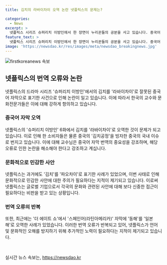 ```yaml
---
title: 김치의 라바이차이 오역 논란 넷플릭스의 문제는?

categories:
  - News
excerpt: >
  넷플릭스 시리즈 슈퍼리치 이방인에서 한 장면이 누리꾼들의 공분을 사고 있습니다. 중국어 자막에서 김치를 라바이차이로 오역한 것에 대해 서경덕 교수가 항의 메일을 보냈으며, 문화체육관광부에서는 김치의 올바른 중국어 표기를 신치로 명시한 바 있습니다. 이는 넷플릭스가 중국어 자막에 대해 논란을 일으키는 두 번째 사례로, 서 교수는 이에 대해 글로벌 기업으로서의 주의가 필요하다 강조했습니다. 함께하여 더 에이트 쇼에서의 유사한 사례를 언급하며, 넷플릭스의 번역 문제에 대한 지속적인 주의가 요구되고 있습니다.
feature_text: >
  넷플릭스 시리즈 슈퍼리치 이방인에서 한 장면이 누리꾼들의 공분을 사고 있습니다. 중국어 자막에서 김치를 라바이차이로 오역한 것에 대해 서경덕 교수가 항의 메일을 보냈으며, 문화체육관광부에서는 김치의 올바른 중국어 표기를 신치로 명시한 바 있습니다. 이는 넷플릭스가 중국어 자막에 대해 논란을 일으키는 두 번째 사례로, 서 교수는 이에 대해 글로벌 기업으로서의 주의가 필요하다 강조했습니다. 함께하여 더 에이트 쇼에서의 유사한 사례를 언급하며, 넷플릭스의 번역 문제에 대한 지속적인 주의가 요구되고 있습니다.
image: 'https://newsdao.kr/res/images/meta/newsdao_breakingnews.jpg'
---
```


<p><img src="https://newsdao.kr/res/images/meta/newsdao_breakingnews.jpg" alt="firstkoreanews 속보" /></p>

<h2 data-ke-size="size26">넷플릭스의 번역 오류와 논란</h2>

<p data-ke-size="size16">넷플릭스의 드라마 시리즈 '슈퍼리치 이방인'에서의 김치를 '라바이차이'로 잘못된 중국어 자막으로 표기한 사건으로 인해 논란이 일고 있습니다. 이에 따라서 한국의 교수와 문화전문가들은 이에 대해 강하게 항의하고 있습니다.</p>

<h3>중국어 자막 오역</h3>

<p data-ke-size="size16">넷플릭스의 '슈퍼리치 이방인' 6화에서 김치를 '라바이차이'로 오역한 것이 문제가 되고 있습니다. 이로 인해 한 소비자들은 물론 중국의 '김치공정'을 빙자한 중국의 국내 이슈로 번지고 있습니다. 이에 대해 교수님은 중국어 자막 번역의 중요성을 강조하며, 해당 오류로 인한 논란을 해소해야 한다고 강조하고 계십니다.</p>

<h3>문화적으로 민감한 사안</h3>

<p data-ke-size="size16">넷플릭스는 과거에도 '김치'를 '파오차이'로 표기한 사례가 있었으며, 이번 사태로 인해 문화적으로 민감한 사안에 대한 주의가 필요하다는 지적이 제기되고 있습니다. 이로써 넷플릭스는 글로벌 기업으로서 각국의 문화와 관련된 사안에 대해 보다 신중한 접근이 필요하다는 비판을 받고 있는 상황입니다.</p>

<h3>번역 오류의 반복</h3>

<p data-ke-size="size16">또한, 최근에는 '더 에이트 쇼'에서 '스페인어(라틴아메리카)' 자막에 '동해'를 '일본해'로 오역한 사례가 있었습니다. 이러한 번역 오류가 반복되고 있어, 넷플릭스가 언어 및 문화적인 오해를 방지하기 위해 추가적인 노력이 필요하다는 지적이 제기되고 있습니다.</p>

<p data-ke-size="size16">&nbsp;</p>
실시간 뉴스 속보는, <a href="https://newsdao.kr" rel="dofollow">https://newsdao.kr</a>


